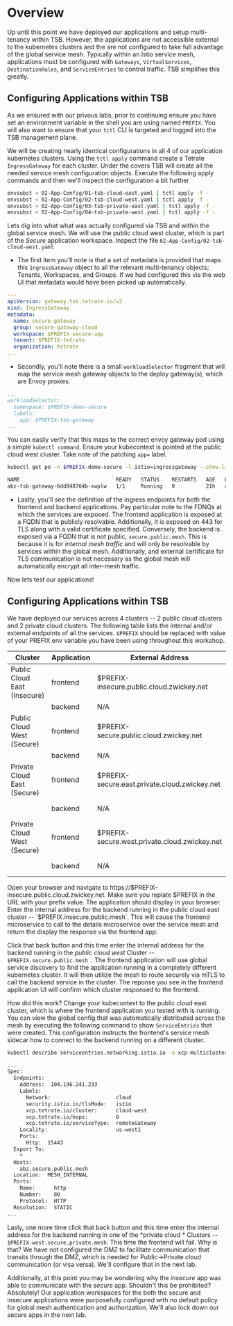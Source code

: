 # Overview
Up until this point we have deployed our applications and setup multi-tenancy within TSB.  However, the applications are not accessible external to the kubernetes clusters and the are not configured to take full advantage of the global service mesh.  Typically within an Istio service mesh, applications must be configured with `Gateways`, `VirtualServices`, `DestinationRules`, and `ServiceEntries` to control traffic.  TSB simplifies this greatly.

## Configuring Applications within TSB
As we ensured with our privous labs, prior to continuing ensure you have set an environment variable in the shell you are using named `PREFIX`.  You will also want to ensure that your `tctl` CLI is targeted and logged into the TSB management plane.

We will be creating nearly identical configurations in all 4 of our application kubernetes clusters.  Using the `tctl apply` command create a Tetrate `IngressGateway` for each cluster.  Under the covers TSB will create all the needed service mesh configuration objects. Execute the following apply commands and then we'll inspect the configuration a bit further

```bash
envsubst < 02-App-Config/01-tsb-cloud-east.yaml | tctl apply -f -  
envsubst < 02-App-Config/02-tsb-cloud-west.yaml | tctl apply -f -  
envsubst < 02-App-Config/03-tsb-private-east.yaml | tctl apply -f -  
envsubst < 02-App-Config/04-tsb-private-west.yaml | tctl apply -f -  
```

Lets dig into what what was actually configured via TSB and within the global service mesh.  We will use the public cloud west cluster, which is part of the *Secure* application workspace.  Inspect the file `02-App-Config/02-tsb-cloud-west.yaml`

- The first item you'll note is that a set of metadata is provided that maps this `IngressGateway` object to all the relevant multi-tenancy objects; Tenants, Workspaces, and Groups.  If we had configured this via the web UI that metadata would have been picked up automatically.

```yaml
---
apiVersion: gateway.tsb.tetrate.io/v2
kind: IngressGateway
metadata:
  name: secure-gateway
  group: secure-gateway-cloud
  workspace: $PREFIX-secure-app
  tenant: $PREFIX-tetrate
  organization: tetrate
...  
```

- Secondly, you'll note there is a small `workloadSelector` fragment that will map the service mesh gateway objects to the deploy gateway(s), which are Envoy proxies.  
```yaml
...
workloadSelector:
  namespace: $PREFIX-demo-secure
  labels:
    app: $PREFIX-tsb-gateway
...  
```

You can easily verify that this maps to the correct envoy gateway pod using a simple `kubectl command`.  Ensure your kubecontext is pointed at the public cloud west cluster.  Take note of the patching `app=` label.

```bash
kubectl get po -n $PREFIX-demo-secure -l istio=ingressgateway --show-labels

NAME                               READY   STATUS    RESTARTS   AGE   LABELS
abz-tsb-gateway-6dd848764b-xwplw   1/1     Running   0          21h   app=abz-tsb-gateway,install.operator.istio.io/owning-resource=unknown,istio.io/rev=default,istio=ingressgateway,operator.istio.io/component=IngressGateways,pod-template-hash=6dd848764b,service.istio.io/canonical-name=abz-tsb-gateway,service.istio.io/canonical-revision=latest
```

- Lastly, you'll see the definition of the ingress endpoints for both the frontend and backend applications.  Pay particular note to the FDNQs at which the services are exposed.  The frontend application is exposed at a FQDN that is publicly resolvable.  Additionally, it is exposed on 443 for TLS along with a valid certificate specified.  Conversely, the backend is exposed via a FQDN that is not public, `secure.public.mesh`.  This is because it is for *internal mesh traffic* and will only be resolvable by services within the global mesh.  Additionally, and external certificate for TLS communication is not necessary as the global mesh will automatically encrypt all inter-mesh traffic.  

Now lets test our applications!

## Configuring Applications within TSB
We have deployed our services across 4 clusters -- 2 public cloud clusters and 2 private cloud clusters.  The following table lists the internal and/or external endpoints of all the services.  `$PREFIX` should be replaced with value of your PREFIX env variable you have been using throughout this workshop.

| Cluster      | Application | External Address | Internal Address |
| ----------- | ----------- | ----------- | ----------- |
| Public Cloud East (Insecure)   | frontend        | $PREFIX-insecure.public.cloud.zwickey.net        | N/A        |
|  | backend        | N/A        | $PREFIX.insecure.public.mesh        |
| Public Cloud West (Secure)   | frontend        | $PREFIX-secure.public.cloud.zwickey.net        | N/A        |
|  | backend        | N/A        | $PREFIX.secure.public.mesh        |
| Private Cloud East (Secure)   | frontend        | $PREFIX-secure.east.private.cloud.zwickey.net       | N/A        |
|  | backend        | N/A        | $PREFIX-east.secure.private.mesh     |
| Private Cloud West (Secure)   | frontend        | $PREFIX-secure.west.private.cloud.zwickey.net       | N/A        |
|  | backend        | N/A        | $PREFIX-west.secure.private.mesh        |

Open your browser and navigate to https://$PREFIX-insecure.public.cloud.zwickey.net.  Make sure you replate $PREFIX in the URL with your prefix value.  The application should display in your browser.  Enter the internal address for the backend running in the public cloud east cluster -- `$PREFIX.insecure.public.mesh`.  This will cause the frontend microservice to call to the details microservice over the service mesh and return the display the response via the frontend app.  

Click that back button and this time enter the internal address for the backend running in the *public cloud west* Cluster -- `$PREFIX.secure.public.mesh `.  The frontend application will use global service discovery to find the application running in a completely different kubernetes cluster.  It will then utilize the mesh to route securely via mTLS to call the backend service in the cluster.  The reponse you see in the frontend application UI will confirm which cluster responsed to the frontend.

How did this work?  Change your kubecontext to the public cloud east cluster, which is where the frontend application you tested with is running.  You can view the global config that was automatically distributed across the mesh by executing the following command to show `ServiceEntries` that were created.  This configuration instructs the frontend's service mesh sidecar how to connect to the backend running on a different cluster.

```bash
kubectl describe serviceentries.networking.istio.io -n xcp-multicluster gateway-$PREFIX-secure-public-mesh  

...
Spec:
  Endpoints:
    Address:  104.196.241.233
    Labels:
      Network:                     cloud
      security.istio.io/tlsMode:   istio
      xcp.tetrate.io/cluster:      cloud-west
      xcp.tetrate.io/hops:         0
      xcp.tetrate.io/serviceType:  remoteGateway
    Locality:                      us-west1
    Ports:
      Http:  15443
  Export To:
    *
  Hosts:
    abz.secure.public.mesh
  Location:  MESH_INTERNAL
  Ports:
    Name:      http
    Number:    80
    Protocol:  HTTP
  Resolution:  STATIC
...
```

Lasly, one more time click that back button and this time enter the internal address for the backend running in one of the *private cloud * Clusters -- `$PREFIX-west.secure.private.mesh`.  This time the frontend will fail.  Why is that?  We have not configured the DMZ to facilitate communication that transits through the DMZ, which is needed for Public->Private cloud communication (or visa versa).  We'll configure that in the next lab.

Additionally, at this point you may be wondering why the *insecure* app was able to communicate with the *secure* app.  Shouldn't this be prohibited?  Absolutely!  Our application workspaces for the both the secure and insecure applications were purposefully configured with no default policy for global mesh authentication and authorization.  We'll also lock down our secure apps in the next lab.
